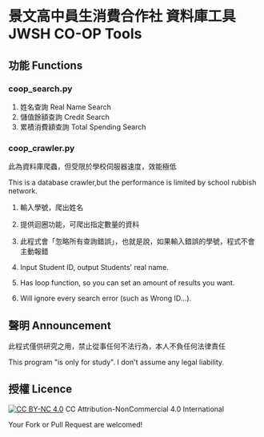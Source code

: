 # 景文高中員生消費合作社 資料庫工具      JWSH CO-OP Tools

## 功能 Functions

### coop_search.py

1.  姓名查詢 Real Name Search
2.  儲值餘額查詢 Credit Search
3.  累積消費額查詢 Total Spending Search

### coop_crawler.py

此為資料庫爬蟲，但受限於學校伺服器速度，效能極低

This is a database crawler,but the performance is limited by school rubbish network.

1.  輸入學號，爬出姓名
2.  提供迴圈功能，可爬出指定數量的資料
3.  此程式會「忽略所有查詢錯誤」，也就是說，如果輸入錯誤的學號，程式不會主動報錯

4.  Input Student ID, output Students' real name.

5.  Has loop function, so you can set an amount of results you want.
6.  Will ignore every search error (such as Wrong ID...).

## 聲明 Announcement

此程式僅供研究之用，禁止從事任何不法行為，本人不負任何法律責任

This program "is only for study".
I don't assume any legal liability.

## 授權 Licence

[![CC BY-NC 4.0](https://i.creativecommons.org/l/by-nc/4.0/88x31.png)](https://creativecommons.org/licenses/by-nc/4.0/)
CC Attribution-NonCommercial 4.0 International

Your Fork or Pull Request are welcomed!